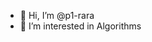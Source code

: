 - 👋 Hi, I’m @p1-rara
- 👀 I’m interested in Algorithms


<!---
p1-rara/p1-rara is a ✨ special ✨ repository because its `README.md` (this file) appears on your GitHub profile.
You can click the Preview link to take a look at your changes.
--->
